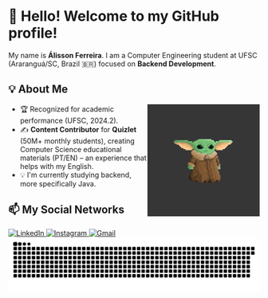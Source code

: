 # 👋 Hello! Welcome to my GitHub profile!

My name is **Álisson Ferreira**. I am a Computer Engineering student at UFSC (Araranguá/SC, Brazil 🇧🇷) focused on **Backend Development**.

## 💡 About Me

<!-- GIF - Yoda -->
<img align="right" height="225" alt="Yoda coding" src="Yoda.gif">

- 🏆 Recognized for academic performance (UFSC, 2024.2).
- ✍️ **Content Contributor** for **Quizlet** (50M+ monthly students), creating Computer Science educational materials (PT/EN) – an experience that helps with my English.
- 💡 I'm currently studying backend, more specifically Java.

## 📫 My Social Networks

<div align="left">
  <!-- LinkedIn -->
  <a href="https://www.linkedin.com/in/alisson-pereira-ferreira-45022623b/" target="_blank" rel="noopener noreferrer">
    <img src="https://img.shields.io/static/v1?message=LinkedIn&logo=linkedin&label=&color=0077B5&logoColor=white&style=for-the-badge" height="35" alt="LinkedIn"/>
  </a>
  <!-- Instagram -->
  <a href="https://www.instagram.com/alissonpef/" target="_blank" rel="noopener noreferrer">
    <img src="https://img.shields.io/static/v1?message=Instagram&logo=instagram&label=&color=E4405F&logoColor=white&style=for-the-badge" height="35" alt="Instagram"/>
  </a>
  <!-- Gmail -->
  <a href="mailto:alissonpef@gmail.com" target="_blank" rel="noopener noreferrer">
    <img src="https://img.shields.io/static/v1?message=Gmail&logo=gmail&label=&color=D14836&logoColor=white&style=for-the-badge" height="35" alt="Gmail"/>
  </a>
</div>

<!-- Animation -->
<div align="center">
  <img src="https://raw.githubusercontent.com/alissonpef/alissonpef/output/snake.svg" alt="GitHub Contributions Snake Animation" />
</div>
